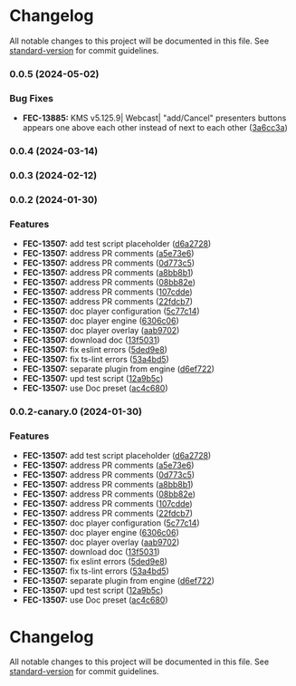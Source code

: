 # Changelog

All notable changes to this project will be documented in this file. See [standard-version](https://github.com/conventional-changelog/standard-version) for commit guidelines.

### 0.0.5 (2024-05-02)


### Bug Fixes

* **FEC-13885:** KMS v5.125.9| Webcast| "add/Cancel" presenters buttons appears one above each other instead of next to each other ([3a6cc3a](https://github.com/kaltura/playkit-js-document-player/commit/3a6cc3a5e451ec1228b8e4349527f57fdcd84cd7))

### 0.0.4 (2024-03-14)

### 0.0.3 (2024-02-12)

### 0.0.2 (2024-01-30)


### Features

* **FEC-13507:** add test script placeholder ([d6a2728](https://github.com/kaltura/playkit-js-document-player/commit/d6a2728dbca9a29babd3b247670d981653b11ae3))
* **FEC-13507:** address PR comments ([a5e73e6](https://github.com/kaltura/playkit-js-document-player/commit/a5e73e6f5b7d2b5684416756c95a4883e172505c))
* **FEC-13507:** address PR comments ([0d773c5](https://github.com/kaltura/playkit-js-document-player/commit/0d773c5eefca0842231ea9cea34faefece16e302))
* **FEC-13507:** address PR comments ([a8bb8b1](https://github.com/kaltura/playkit-js-document-player/commit/a8bb8b1acd56a99260d89e76e710d74b93f20cc7))
* **FEC-13507:** address PR comments ([08bb82e](https://github.com/kaltura/playkit-js-document-player/commit/08bb82ed93480812a79be86bdd8d03b62eacf4f6))
* **FEC-13507:** address PR comments ([107cdde](https://github.com/kaltura/playkit-js-document-player/commit/107cdde16300d4a95a4c2d1a1ddfe5a29474e2b3))
* **FEC-13507:** address PR comments ([22fdcb7](https://github.com/kaltura/playkit-js-document-player/commit/22fdcb79998a3727968dd6c8d28c55bf50a3f7e4))
* **FEC-13507:** doc player configuration ([5c77c14](https://github.com/kaltura/playkit-js-document-player/commit/5c77c14fc10a23d18ba7dec26f475caa4aa71257))
* **FEC-13507:** doc player engine ([6306c06](https://github.com/kaltura/playkit-js-document-player/commit/6306c06c3e8069ad0e60a552160e613095e26de6))
* **FEC-13507:** doc player overlay ([aab9702](https://github.com/kaltura/playkit-js-document-player/commit/aab97027838cd499879d13d69617dcaa4dd2080e))
* **FEC-13507:** download doc ([13f5031](https://github.com/kaltura/playkit-js-document-player/commit/13f503159d9d5199aa9583abc7b512f1d7ec09e2))
* **FEC-13507:** fix eslint errors ([5ded9e8](https://github.com/kaltura/playkit-js-document-player/commit/5ded9e849d905ef52b3212eab26a99d9c476bb7a))
* **FEC-13507:** fix ts-lint errors ([53a4bd5](https://github.com/kaltura/playkit-js-document-player/commit/53a4bd54ad47ebf27b81f950e3e09349e3339f37))
* **FEC-13507:** separate plugin from engine ([d6ef722](https://github.com/kaltura/playkit-js-document-player/commit/d6ef72275602cbb9d55872e9aaaac76a9656f2e2))
* **FEC-13507:** upd test script ([12a9b5c](https://github.com/kaltura/playkit-js-document-player/commit/12a9b5cb7e40db3ca78c5b2d49e0a22f663bb7ab))
* **FEC-13507:** use Doc preset ([ac4c680](https://github.com/kaltura/playkit-js-document-player/commit/ac4c6803e32ec941dbce57e316f186f355bdbca2))

### 0.0.2-canary.0 (2024-01-30)


### Features

* **FEC-13507:** add test script placeholder ([d6a2728](https://github.com/kaltura/playkit-js-document-player/commit/d6a2728dbca9a29babd3b247670d981653b11ae3))
* **FEC-13507:** address PR comments ([a5e73e6](https://github.com/kaltura/playkit-js-document-player/commit/a5e73e6f5b7d2b5684416756c95a4883e172505c))
* **FEC-13507:** address PR comments ([0d773c5](https://github.com/kaltura/playkit-js-document-player/commit/0d773c5eefca0842231ea9cea34faefece16e302))
* **FEC-13507:** address PR comments ([a8bb8b1](https://github.com/kaltura/playkit-js-document-player/commit/a8bb8b1acd56a99260d89e76e710d74b93f20cc7))
* **FEC-13507:** address PR comments ([08bb82e](https://github.com/kaltura/playkit-js-document-player/commit/08bb82ed93480812a79be86bdd8d03b62eacf4f6))
* **FEC-13507:** address PR comments ([107cdde](https://github.com/kaltura/playkit-js-document-player/commit/107cdde16300d4a95a4c2d1a1ddfe5a29474e2b3))
* **FEC-13507:** address PR comments ([22fdcb7](https://github.com/kaltura/playkit-js-document-player/commit/22fdcb79998a3727968dd6c8d28c55bf50a3f7e4))
* **FEC-13507:** doc player configuration ([5c77c14](https://github.com/kaltura/playkit-js-document-player/commit/5c77c14fc10a23d18ba7dec26f475caa4aa71257))
* **FEC-13507:** doc player engine ([6306c06](https://github.com/kaltura/playkit-js-document-player/commit/6306c06c3e8069ad0e60a552160e613095e26de6))
* **FEC-13507:** doc player overlay ([aab9702](https://github.com/kaltura/playkit-js-document-player/commit/aab97027838cd499879d13d69617dcaa4dd2080e))
* **FEC-13507:** download doc ([13f5031](https://github.com/kaltura/playkit-js-document-player/commit/13f503159d9d5199aa9583abc7b512f1d7ec09e2))
* **FEC-13507:** fix eslint errors ([5ded9e8](https://github.com/kaltura/playkit-js-document-player/commit/5ded9e849d905ef52b3212eab26a99d9c476bb7a))
* **FEC-13507:** fix ts-lint errors ([53a4bd5](https://github.com/kaltura/playkit-js-document-player/commit/53a4bd54ad47ebf27b81f950e3e09349e3339f37))
* **FEC-13507:** separate plugin from engine ([d6ef722](https://github.com/kaltura/playkit-js-document-player/commit/d6ef72275602cbb9d55872e9aaaac76a9656f2e2))
* **FEC-13507:** upd test script ([12a9b5c](https://github.com/kaltura/playkit-js-document-player/commit/12a9b5cb7e40db3ca78c5b2d49e0a22f663bb7ab))
* **FEC-13507:** use Doc preset ([ac4c680](https://github.com/kaltura/playkit-js-document-player/commit/ac4c6803e32ec941dbce57e316f186f355bdbca2))

# Changelog

All notable changes to this project will be documented in this file. See [standard-version](https://github.com/conventional-changelog/standard-version) for commit guidelines.